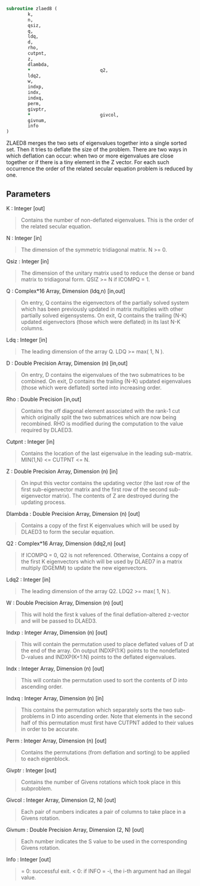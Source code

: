 ```fortran
subroutine zlaed8 (
		k,
		n,
		qsiz,
		q,
		ldq,
		d,
		rho,
		cutpnt,
		z,
		dlambda,
		*                          q2,
		ldq2,
		w,
		indxp,
		indx,
		indxq,
		perm,
		givptr,
		*                          givcol,
		givnum,
		info
)
```

 ZLAED8 merges the two sets of eigenvalues together into a single
 sorted set.  Then it tries to deflate the size of the problem.
 There are two ways in which deflation can occur:  when two or more
 eigenvalues are close together or if there is a tiny element in the
 Z vector.  For each such occurrence the order of the related secular
 equation problem is reduced by one.

## Parameters
K : Integer [out]
> Contains the number of non-deflated eigenvalues.
> This is the order of the related secular equation.

N : Integer [in]
> The dimension of the symmetric tridiagonal matrix.  N >= 0.

Qsiz : Integer [in]
> The dimension of the unitary matrix used to reduce
> the dense or band matrix to tridiagonal form.
> QSIZ >= N if ICOMPQ = 1.

Q : Complex*16 Array, Dimension (ldq,n) [in,out]
> On entry, Q contains the eigenvectors of the partially solved
> system which has been previously updated in matrix
> multiplies with other partially solved eigensystems.
> On exit, Q contains the trailing (N-K) updated eigenvectors
> (those which were deflated) in its last N-K columns.

Ldq : Integer [in]
> The leading dimension of the array Q.  LDQ >= max( 1, N ).

D : Double Precision Array, Dimension (n) [in,out]
> On entry, D contains the eigenvalues of the two submatrices to
> be combined.  On exit, D contains the trailing (N-K) updated
> eigenvalues (those which were deflated) sorted into increasing
> order.

Rho : Double Precision [in,out]
> Contains the off diagonal element associated with the rank-1
> cut which originally split the two submatrices which are now
> being recombined. RHO is modified during the computation to
> the value required by DLAED3.

Cutpnt : Integer [in]
> Contains the location of the last eigenvalue in the leading
> sub-matrix.  MIN(1,N) <= CUTPNT <= N.

Z : Double Precision Array, Dimension (n) [in]
> On input this vector contains the updating vector (the last
> row of the first sub-eigenvector matrix and the first row of
> the second sub-eigenvector matrix).  The contents of Z are
> destroyed during the updating process.

Dlambda : Double Precision Array, Dimension (n) [out]
> Contains a copy of the first K eigenvalues which will be used
> by DLAED3 to form the secular equation.

Q2 : Complex*16 Array, Dimension (ldq2,n) [out]
> If ICOMPQ = 0, Q2 is not referenced.  Otherwise,
> Contains a copy of the first K eigenvectors which will be used
> by DLAED7 in a matrix multiply (DGEMM) to update the new
> eigenvectors.

Ldq2 : Integer [in]
> The leading dimension of the array Q2.  LDQ2 >= max( 1, N ).

W : Double Precision Array, Dimension (n) [out]
> This will hold the first k values of the final
> deflation-altered z-vector and will be passed to DLAED3.

Indxp : Integer Array, Dimension (n) [out]
> This will contain the permutation used to place deflated
> values of D at the end of the array. On output INDXP(1:K)
> points to the nondeflated D-values and INDXP(K+1:N)
> points to the deflated eigenvalues.

Indx : Integer Array, Dimension (n) [out]
> This will contain the permutation used to sort the contents of
> D into ascending order.

Indxq : Integer Array, Dimension (n) [in]
> This contains the permutation which separately sorts the two
> sub-problems in D into ascending order.  Note that elements in
> the second half of this permutation must first have CUTPNT
> added to their values in order to be accurate.

Perm : Integer Array, Dimension (n) [out]
> Contains the permutations (from deflation and sorting) to be
> applied to each eigenblock.

Givptr : Integer [out]
> Contains the number of Givens rotations which took place in
> this subproblem.

Givcol : Integer Array, Dimension (2, N) [out]
> Each pair of numbers indicates a pair of columns to take place
> in a Givens rotation.

Givnum : Double Precision Array, Dimension (2, N) [out]
> Each number indicates the S value to be used in the
> corresponding Givens rotation.

Info : Integer [out]
> = 0:  successful exit.
> < 0:  if INFO = -i, the i-th argument had an illegal value.

